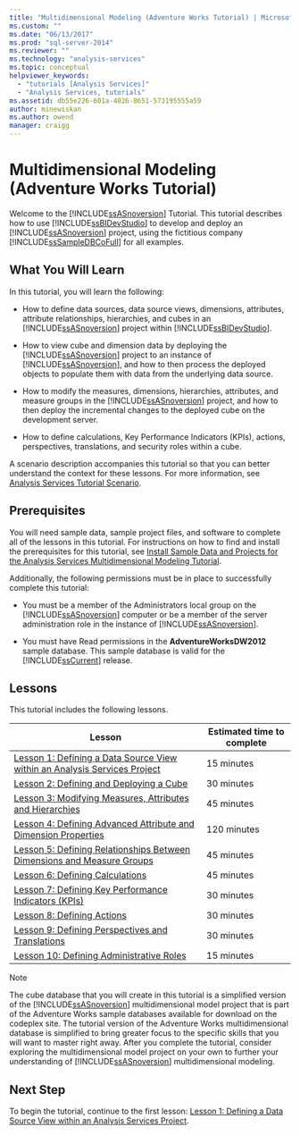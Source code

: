 ```yaml
---
title: "Multidimensional Modeling (Adventure Works Tutorial) | Microsoft Docs"
ms.custom: ""
ms.date: "06/13/2017"
ms.prod: "sql-server-2014"
ms.reviewer: ""
ms.technology: "analysis-services"
ms.topic: conceptual
helpviewer_keywords: 
  - "tutorials [Analysis Services]"
  - "Analysis Services, tutorials"
ms.assetid: db55e226-601a-4026-8651-573195555a59
author: minewiskan
ms.author: owend
manager: craigg
---
```

# Multidimensional Modeling (Adventure Works Tutorial)
  Welcome to the [!INCLUDE[ssASnoversion](../includes/ssasnoversion-md.md)] Tutorial. This tutorial describes how to use [!INCLUDE[ssBIDevStudio](../includes/ssbidevstudio-md.md)] to develop and deploy an [!INCLUDE[ssASnoversion](../includes/ssasnoversion-md.md)] project, using the fictitious company [!INCLUDE[ssSampleDBCoFull](../includes/sssampledbcofull-md.md)] for all examples.  
  
## What You Will Learn  
 In this tutorial, you will learn the following:  
  
-   How to define data sources, data source views, dimensions, attributes, attribute relationships, hierarchies, and cubes in an [!INCLUDE[ssASnoversion](../includes/ssasnoversion-md.md)] project within [!INCLUDE[ssBIDevStudio](../includes/ssbidevstudio-md.md)].  
  
-   How to view cube and dimension data by deploying the [!INCLUDE[ssASnoversion](../includes/ssasnoversion-md.md)] project to an instance of [!INCLUDE[ssASnoversion](../includes/ssasnoversion-md.md)], and how to then process the deployed objects to populate them with data from the underlying data source.  
  
-   How to modify the measures, dimensions, hierarchies, attributes, and measure groups in the [!INCLUDE[ssASnoversion](../includes/ssasnoversion-md.md)] project, and how to then deploy the incremental changes to the deployed cube on the development server.  
  
-   How to define calculations, Key Performance Indicators (KPIs), actions, perspectives, translations, and security roles within a cube.  
  
 A scenario description accompanies this tutorial so that you can better understand the context for these lessons. For more information, see [Analysis Services Tutorial Scenario](analysis-services-tutorial-scenario.md).  
  
## Prerequisites  
 You will need sample data, sample project files, and software to complete all of the lessons in this tutorial. For instructions on how to find and install the prerequisites for this tutorial, see [Install Sample Data and Projects for the Analysis Services Multidimensional Modeling Tutorial](install-sample-data-and-projects.md).  
  
 Additionally, the following permissions must be in place to successfully complete this tutorial:  
  
-   You must be a member of the Administrators local group on the [!INCLUDE[ssASnoversion](../includes/ssasnoversion-md.md)] computer or be a member of the server administration role in the instance of [!INCLUDE[ssASnoversion](../includes/ssasnoversion-md.md)].  
  
-   You must have Read permissions in the **AdventureWorksDW2012** sample database. This sample database is valid for the [!INCLUDE[ssCurrent](../includes/sscurrent-md.md)] release.  
  
## Lessons  
 This tutorial includes the following lessons.  
  
|Lesson|Estimated time to complete|  
|------------|--------------------------------|  
|[Lesson 1: Defining a Data Source View within an Analysis Services Project](lesson-1-defining-a-data-source-view-within-an-analysis-services-project.md)|15 minutes|  
|[Lesson 2: Defining and Deploying a Cube](lesson-2-defining-and-deploying-a-cube.md)|30 minutes|  
|[Lesson 3: Modifying Measures, Attributes and Hierarchies](lesson-3-modifying-measures-attributes-and-hierarchies.md)|45 minutes|  
|[Lesson 4: Defining Advanced Attribute and Dimension Properties](lesson-4-defining-advanced-attribute-and-dimension-properties.md)|120 minutes|  
|[Lesson 5: Defining Relationships Between Dimensions and Measure Groups](lesson-5-defining-relationships-between-dimensions-and-measure-groups.md)|45 minutes|  
|[Lesson 6: Defining Calculations](lesson-6-defining-calculations.md)|45 minutes|  
|[Lesson 7: Defining Key Performance Indicators &#40;KPIs&#41;](lesson-7-defining-key-performance-indicators-kpis.md)|30 minutes|  
|[Lesson 8: Defining Actions](lesson-8-defining-actions.md)|30 minutes|  
|[Lesson 9: Defining Perspectives and Translations](lesson-9-defining-perspectives-and-translations.md)|30 minutes|  
|[Lesson 10: Defining Administrative Roles](lesson-10-defining-administrative-roles.md)|15 minutes|  
  
> [!NOTE]  
>  The cube database that you will create in this tutorial is a simplified version of the [!INCLUDE[ssASnoversion](../includes/ssasnoversion-md.md)] multidimensional model project that is part of the Adventure Works sample databases available for download on the codeplex site. The tutorial version of the Adventure Works multidimensional database is simplified to bring greater focus to the specific skills that you will want to master right away. After you complete the tutorial, consider exploring the multidimensional model project on your own to further your understanding of [!INCLUDE[ssASnoversion](../includes/ssasnoversion-md.md)] multidimensional modeling.  
  
## Next Step  
 To begin the tutorial, continue to the first lesson: [Lesson 1: Defining a Data Source View within an Analysis Services Project](lesson-1-defining-a-data-source-view-within-an-analysis-services-project.md).  
  
  
